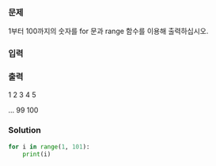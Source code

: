 ### 문제
1부터 100까지의 숫자를 for 문과 range 함수를 이용해 출력하십시오.

### 입력

### 출력

1
2
3
4
5

...
99
100

### Solution
```python
for i in range(1, 101):
    print(i)
```
